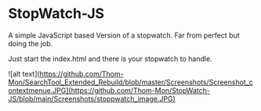 # StopWatch-JS

A simple JavaScript based Version of a stopwatch. Far from perfect but doing the job.

Just start the index.html and there is your stopwatch to handle.

![alt text](https://github.com/Thom-Mon/SearchTool_Extended_Rebuild/blob/master/Screenshots/Screenshot_contextmenue.JPG](https://github.com/Thom-Mon/StopWatch-JS/blob/main/Screenshots/stoppwatch_image.JPG)
